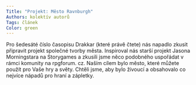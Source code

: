 ```yaml
---
Title: "Projekt: Město Ravnburgh"
Authors: kolektív autorů
Tags: článek
Color: green
---
```

Pro šedesáté číslo časopisu Drakkar (které
právě čtete) nás napadlo zkusit připravit
projekt společné tvorby města. Inspiroval
nás starší projekt Jasona Morningstara na
Storygames a zkusili jsme něco podobného
uspořádat v rámci komunity na rpgforum.
cz. Naším cílem bylo město, které
můžete použít pro Vaše hry a světy. Chtěli
jsme, aby bylo živoucí a obsahovalo co
nejvíce nápadů pro hraní a zápletky.

